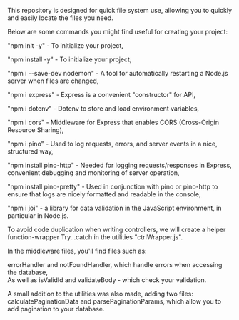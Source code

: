 This repository is designed for quick file system use, allowing you to quickly and easily locate the files you need.

Below are some commands you might find useful for creating your project:

"npm init -y" - To initialize your project,

"npm install -y" - To initialize your project,

"npm i --save-dev nodemon" - A tool for automatically restarting a Node.js server when files are changed,

"npm i express" - Express is a convenient "constructor" for API,

"npm i dotenv" - Dotenv to store and load environment variables,

"npm i cors" - Middleware for Express that enables CORS (Cross-Origin Resource Sharing),

"npm i pino" - Used to log requests, errors, and server events in a nice, structured way,

"npm install pino-http" - Needed for logging requests/responses in Express, convenient debugging and monitoring of server operation,

"npm install pino-pretty" - Used in conjunction with pino or pino-http to ensure that logs are nicely formatted and readable in the console,

"npm i joi" - a library for data validation in the JavaScript environment, in particular in Node.js.

To avoid code duplication when writing controllers, we will create a helper function-wrapper Try...catch in the utilities "ctrlWrapper.js".

In the middleware files, you'll find files such as:

errorHandler and notFoundHandler, which handle errors when accessing the database,  
As well as isValidId and validateBody - which check your validation.

A small addition to the utilities was also made, adding two files: calculatePaginationData and parsePaginationParams, which allow you to add pagination to your database.
